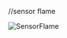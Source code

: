//sensor flame


![SensorFlame](https://user-images.githubusercontent.com/105952154/224408494-f91b66f4-c9f2-462e-bbe5-212df015b146.png)
